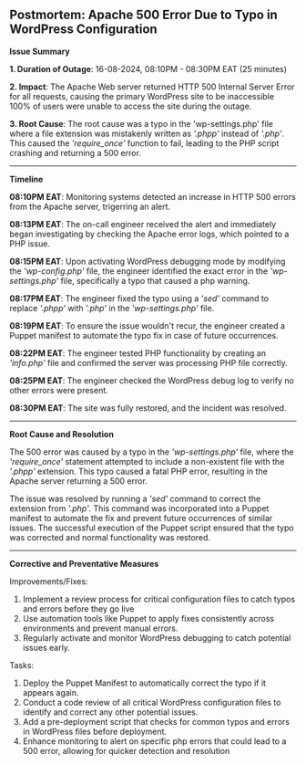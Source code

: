 Postmortem: Apache 500 Error Due to Typo in WordPress Configuration
---

**Issue Summary**

**1. Duration of Outage**: 16-08-2024, 08:10PM - 08:30PM EAT (25 minutes)

**2. Impact**: The Apache Web server returned HTTP 500 Internal Server Error for all requests, causing the primary WordPress site to be inaccessible 100% of users were unable to access the site during the outage.

**3.  Root Cause**: The root cause was a typo in the 'wp-settings.php' file where a file extension was mistakenly written as *'.phpp'* instead of *'.php'*. This caused the *'require_once'* function to fail, leading to the PHP script crashing and returning a 500 error.

---

**Timeline**

**08:10PM EAT**: Monitoring systems detected an increase in HTTP 500 errors from the Apache server, trigerring an alert.

**08:13PM EAT**: The on-call engineer received the alert and immediately began investigating by checking the Apache error logs, which pointed to a PHP issue.

**08:15PM EAT**: Upon activating WordPress debugging mode by modifying the *'wp-config.php'* file, the engineer identified the exact error in the *'wp-settings.php'* file, specifically a typo that caused a php warning.

**08:17PM EAT**: The engineer fixed the typo using a *'sed'* command to replace *'.phpp'* with *'.php'* in the *'wp-settings.php'* file.

**08:19PM EAT**: To ensure the issue wouldn't recur, the engineer created a Puppet manifest to automate the typo fix in case of future occurrences.

**08:22PM EAT**: The engineer tested PHP functionality by creating an *'info.php'* file and confirmed the server was processing PHP file correctly.

**08:25PM EAT**: The engineer checked the WordPress debug log to verify no other errors were present.

**08:30PM EAT**: The site was fully restored, and the incident was resolved.

---

**Root Cause and Resolution**

The 500 error was caused by a typo in the *'wp-settings.php'* file, where the *'require_once'* statement attempted to include a non-existent file with the *'.phpp'* extension. This typo caused a fatal PHP error, resulting in the Apache server returning a 500 error.


The issue was resolved by running a *'sed'* command to correct the extension from *'.php'*. This command was incorporated into a Puppet manifest to automate the fix and prevent future occurrences of similar issues. The successful execution of the Puppet script ensured that the typo was corrected and normal functionality was restored.

---

**Corrective and Preventative Measures**

Improvements/Fixes:
1. Implement a review process for critical configuration files to catch typos and errors before they go live
2. Use automation tools like Puppet to apply fixes consistently across environments and prevent manual errors.
3. Regularly activate and monitor WordPress debugging to catch potential issues early.

Tasks:
1. Deploy the Puppet Manifest to automatically correct the typo if it appears again.
2. Conduct a code review of all critical WordPress configuration files to identify and correct any other potential issues.
3. Add a pre-deployment script that checks for common typos and errors in WordPress files before deployment.
4. Enhance monitoring to alert on specific php errors that could lead to a 500 error, allowing for quicker detection and resolution
